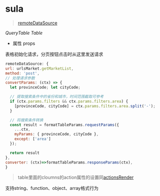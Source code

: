 # sula
> [remoteDataSource](https://docs.sula.vercel.app/component/table#remotedatasource) 

*QueryTable* *Table*
- 属性 props

表格初始化请求，分页按钮点击时从这里发送请求
```javascript
remoteDataSource: {
url: urlsMarket.getMarketList,
method: 'post',
// 处理请求参数
convertParams: (ctx) => {
  let provinceCode; let cityCode;

  // 提取搜索条件中的省份和城市，时间范围截取可参考
  if (ctx.params.filters && ctx.params.filters.area) {
    [provinceCode, cityCode] = ctx.params.filters.area.split('-');
  }

  // 将搜索条件转换
  const result = formatTableParams.requestParams({
    ...ctx,
    myParams: { provinceCode, cityCode },
    except: ['area']
  });

  return result
},
converter: (ctx)=>formatTableParams.responseParams(ctx),
}
```

> table里面的cloumns的action属性的设置同[actionsRender](https://docs.sula.vercel.app/component/form#actionsrender) 

支持string、function、object、array格式行为